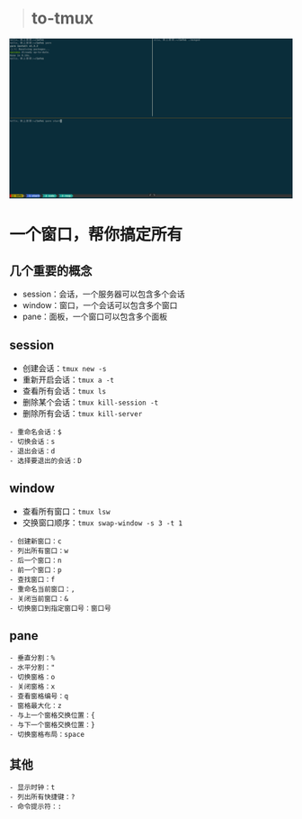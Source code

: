 
> # to-tmux

![tmux](../images/tmux.png)

# 一个窗口，帮你搞定所有

## 几个重要的概念

- session：会话，一个服务器可以包含多个会话
- window：窗口，一个会话可以包含多个窗口
- pane：面板，一个窗口可以包含多个面板

## session

- 创建会话：```tmux new -s```
- 重新开启会话：```tmux a -t```
- 查看所有会话：```tmux ls```
- 删除某个会话：```tmux kill-session -t```
- 删除所有会话：```tmux kill-server```

```
- 重命名会话：$
- 切换会话：s
- 退出会话：d
- 选择要退出的会话：D
```

## window

- 查看所有窗口：```tmux lsw```
- 交换窗口顺序：```tmux swap-window -s 3 -t 1```

```
- 创建新窗口：c
- 列出所有窗口：w
- 后一个窗口：n
- 前一个窗口：p
- 查找窗口：f
- 重命名当前窗口：,
- 关闭当前窗口：&
- 切换窗口到指定窗口号：窗口号
```

## pane

```
- 垂直分割：%
- 水平分割："
- 切换窗格：o
- 关闭窗格：x
- 查看窗格编号：q
- 窗格最大化：z
- 与上一个窗格交换位置：{
- 与下一个窗格交换位置：}
- 切换窗格布局：space
```

## 其他
```
- 显示时钟：t
- 列出所有快捷键：?
- 命令提示符：:
```
